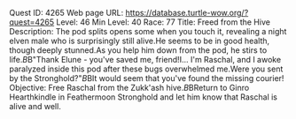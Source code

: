 Quest ID: 4265
Web page URL: https://database.turtle-wow.org/?quest=4265
Level: 46
Min Level: 40
Race: 77
Title: Freed from the Hive
Description: The pod splits opens some when you touch it, revealing a night elven male who is surprisingly still alive.He seems to be in good health, though deeply stunned.As you help him down from the pod, he stirs to life.$B$B"Thank Elune - you've saved me, friend!I... I'm Raschal, and I awoke paralyzed inside this pod after these bugs overwhelmed me.Were you sent by the Stronghold?"$B$BIt would seem that you've found the missing courier!
Objective: Free Raschal from the Zukk'ash hive.$B$BReturn to Ginro Hearthkindle in Feathermoon Stronghold and let him know that Raschal is alive and well.
